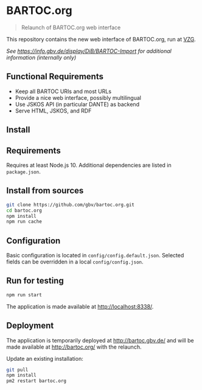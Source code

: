 # BARTOC.org

> Relaunch of BARTOC.org web interface

This repository contains the new web interface of BARTOC.org, run at [VZG](https://www.gbv.de/).

*See <https://info.gbv.de/display/DiB/BARTOC-Import> for additional information (internally only)*

## Functional Requirements

* Keep all BARTOC URIs and most URLs
* Provide a nice web interface, possibly multilingual
* Use JSKOS API (in particular DANTE) as backend
* Serve HTML, JSKOS, and RDF

## Install

## Requirements

Requires at least Node.js 10. Additional dependencies are listed in `package.json`.

## Install from sources

~~~sh
git clone https://github.com/gbv/bartoc.org.git
cd bartoc.org
npm install
npm run cache
~~~

## Configuration

Basic configuration is located in `config/config.default.json`. Selected fields can be overridden in a local `config/config.json`.

## Run for testing

~~~sh
npm run start
~~~

The application is made available at <http://localhost:8338/>.

## Deployment

The application is temporarily deployed at <http://bartoc.gbv.de/> and will be made available at <http://bartoc.org/> with the relaunch.

Update an existing installation:

~~~sh
git pull
npm install
pm2 restart bartoc.org
~~~
